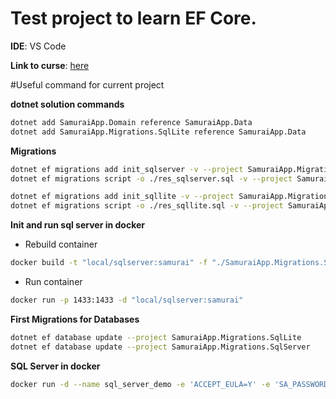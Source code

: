 
# Test project to learn EF Core.

**IDE**: VS Code

**Link to curse**: [here](https://app.pluralsight.com/library/courses/entity-framework-core-getting-started/table-of-contents)

#Useful command for current project

**dotnet solution commands**
``` bash
dotnet add SamuraiApp.Domain reference SamuraiApp.Data
dotnet add SamuraiApp.Migrations.SqlLite reference SamuraiApp.Data
```
**Migrations**
``` bash
dotnet ef migrations add init_sqlserver -v --project SamuraiApp.Migrations.SqlServer
dotnet ef migrations script -o ./res_sqlserver.sql -v --project SamuraiApp.Migrations.SqlServer

dotnet ef migrations add init_sqllite -v --project SamuraiApp.Migrations.SqlLite
dotnet ef migrations script -o ./res_sqllite.sql -v --project SamuraiApp.Migrations.SqlLite
```
**Init and run sql server in docker**

- Rebuild container
``` bash
docker build -t "local/sqlserver:samurai" -f "./SamuraiApp.Migrations.SqlServer/dockerfile" "./SamuraiApp.Migrations.SqlServer/"
```
- Run container
``` bash
docker run -p 1433:1433 -d "local/sqlserver:samurai"
```

**First Migrations for Databases**
``` bash
dotnet ef database update --project SamuraiApp.Migrations.SqlLite
dotnet ef database update --project SamuraiApp.Migrations.SqlServer
```
**SQL Server in docker**
``` bash
docker run -d --name sql_server_demo -e 'ACCEPT_EULA=Y' -e 'SA_PASSWORD=reallyStrongPwd123' -p 1433:1433 microsoft/mssql-server-linux
```